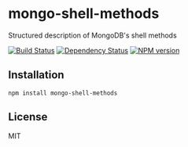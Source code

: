 # mongo-shell-methods

Structured description of MongoDB's shell methods

[![Build Status](https://img.shields.io/travis/ForbesLindesay/mongo-shell-methods/master.svg)](https://travis-ci.org/ForbesLindesay/mongo-shell-methods)
[![Dependency Status](https://img.shields.io/gemnasium/ForbesLindesay/mongo-shell-methods.svg)](https://gemnasium.com/ForbesLindesay/mongo-shell-methods)
[![NPM version](https://img.shields.io/npm/v/mongo-shell-methods.svg)](http://badge.fury.io/js/mongo-shell-methods)

## Installation

    npm install mongo-shell-methods

## License

  MIT